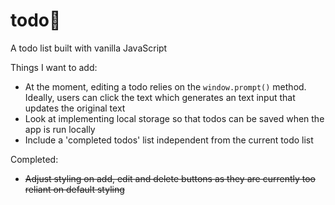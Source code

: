 # todo📝

A todo list built with vanilla JavaScript

Things I want to add:
- At the moment, editing a todo relies on the ``window.prompt()`` method. Ideally, users can click the text which generates an text input that updates the original text
- Look at implementing local storage so that todos can be saved when the app is run locally
- Include a 'completed todos' list independent from the current todo list

Completed:
- ~~Adjust styling on add, edit and delete buttons as they are currently too reliant on default styling~~
